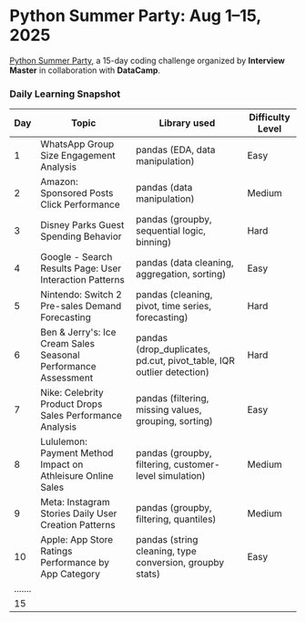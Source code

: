 # Python Summer Party: Aug 1–15, 2025

[Python Summer Party](https://www.interviewmaster.ai/python-party/home/), a 15-day coding challenge organized by **Interview Master** in collaboration with **DataCamp**.

### Daily Learning Snapshot

| Day | Topic | Library used | Difficulty Level |
|------------------|-------------------|------------------|------------------|
| 1 | WhatsApp Group Size Engagement Analysis | pandas (EDA, data manipulation) | Easy |
| 2 | Amazon: Sponsored Posts Click Performance | pandas (data manipulation) | Medium |
| 3 | Disney Parks Guest Spending Behavior | pandas (groupby, sequential logic, binning) | Hard |
| 4 | Google - Search Results Page: User Interaction Patterns | pandas (data cleaning, aggregation, sorting) | Easy |
| 5 | Nintendo: Switch 2 Pre-sales Demand Forecasting | pandas (cleaning, pivot, time series, forecasting) | Hard |
| 6 | Ben & Jerry's: Ice Cream Sales Seasonal Performance Assessment | pandas (drop_duplicates, pd.cut, pivot_table, IQR outlier detection) | Hard |
| 7 | Nike: Celebrity Product Drops Sales Performance Analysis | pandas (filtering, missing values, grouping, sorting) | Easy |
| 8 | Lululemon: Payment Method Impact on Athleisure Online Sales | pandas (groupby, filtering, customer-level simulation) | Medium |
| 9 | Meta: Instagram Stories Daily User Creation Patterns | pandas (groupby, filtering, quantiles) | Medium |
| 10 | Apple: App Store Ratings Performance by App Category | pandas (string cleaning, type conversion, groupby stats) | Easy |
| ....... |  |  |  |
| 15 |  |  |  |